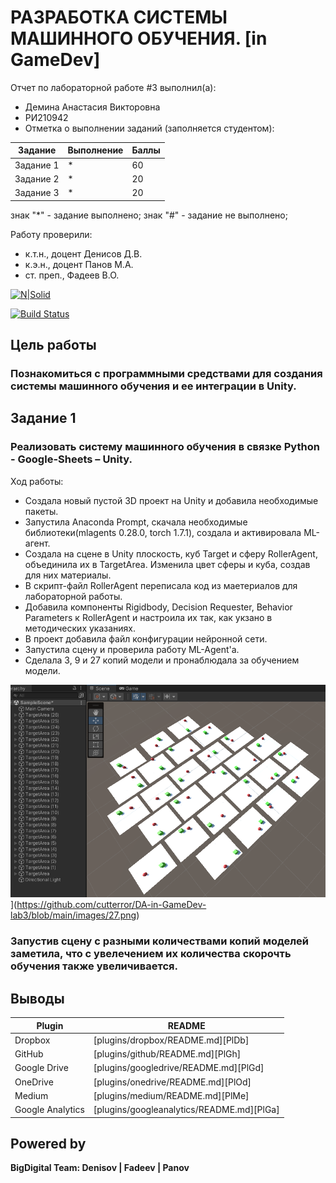 # РАЗРАБОТКА СИСТЕМЫ МАШИННОГО ОБУЧЕНИЯ. [in GameDev]
Отчет по лабораторной работе #3 выполнил(а):
- Демина Анастасия Викторовна
- РИ210942
- Отметка о выполнении заданий (заполняется студентом):

| Задание | Выполнение | Баллы |
| ------ | ------ | ------ |
| Задание 1 | * | 60 |
| Задание 2 | * | 20 |
| Задание 3 | * | 20 |

знак "*" - задание выполнено; знак "#" - задание не выполнено;

Работу проверили:
- к.т.н., доцент Денисов Д.В.
- к.э.н., доцент Панов М.А.
- ст. преп., Фадеев В.О.

[![N|Solid](https://cldup.com/dTxpPi9lDf.thumb.png)](https://nodesource.com/products/nsolid)

[![Build Status](https://travis-ci.org/joemccann/dillinger.svg?branch=master)](https://travis-ci.org/joemccann/dillinger)

## Цель работы
### Познакомиться с программными средствами для создания системы машинного обучения и ее интеграции в Unity.

## Задание 1
### Реализовать систему машинного обучения в связке Python - Google-Sheets – Unity.
Ход работы:
- Cоздала новый пустой 3D проект на Unity и добавила необходимые пакеты.
- Запустила Anaconda Prompt, скачала необходимые библиотеки(mlagents 0.28.0, torch 1.7.1), создала и активировала ML-агент.
- Создала на сцене в Unity плоскость, куб Target и сферу RollerAgent, объединила их в TargetArea. Изменила цвет сферы и куба, создав для них материалы.
- В скрипт-файл RollerAgent переписала код из маетериалов для лабораторной работы.
- Добавила компоненты Rigidbody, Decision Requester, Behavior Parameters к RollerAgent и настроила их так, как укзано в методических указаниях.
- В проект добавила файл конфигурации нейронной сети.
- Запустила сцену и проверила работу ML-Agent'а.
- Сделала 3, 9 и 27 копий модели и пронаблюдала за обучением модели.

![Image alt](https://github.com/cutterror/DA-in-GameDev-lab3/raw/master/images/27.png)](https://github.com/cutterror/DA-in-GameDev-lab3/blob/main/images/27.png)

### Запустив сцену с разными количествами копий моделей заметила, что с увелечением их количества скорочть обучения также увеличивается.


## Выводы



| Plugin | README |
| ------ | ------ |
| Dropbox | [plugins/dropbox/README.md][PlDb] |
| GitHub | [plugins/github/README.md][PlGh] |
| Google Drive | [plugins/googledrive/README.md][PlGd] |
| OneDrive | [plugins/onedrive/README.md][PlOd] |
| Medium | [plugins/medium/README.md][PlMe] |
| Google Analytics | [plugins/googleanalytics/README.md][PlGa] |

## Powered by

**BigDigital Team: Denisov | Fadeev | Panov**
